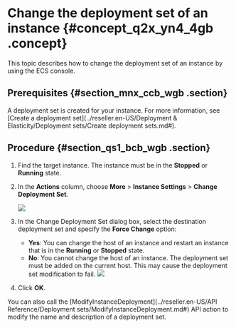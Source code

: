 # Change the deployment set of an instance {#concept_q2x_yn4_4gb .concept}

This topic describes how to change the deployment set of an instance by using the ECS console.

## Prerequisites {#section_mnx_ccb_wgb .section}

A deployment set is created for your instance. For more information, see [Create a deployment set](../reseller.en-US/Deployment & Elasticity/Deployment sets/Create deployment sets.md#).

## Procedure {#section_qs1_bcb_wgb .section}

1.  Find the target instance. The instance must be in the **Stopped** or **Running** state.
2.  In the **Actions** column, choose **More** \> **Instance Settings** \> **Change Deployment Set**.

    ![](http://static-aliyun-doc.oss-cn-hangzhou.aliyuncs.com/assets/img/21509/156758158812236_en-US.png)

3.  In the Change Deployment Set dialog box, select the destination deployment set and specify the **Force Change** option:

    -   **Yes**: You can change the host of an instance and restart an instance that is in the **Running** or **Stopped** state.
    -   **No**: You cannot change the host of an instance. The deployment set must be added on the current host. This may cause the deployment set modification to fail.
    ![](http://static-aliyun-doc.oss-cn-hangzhou.aliyuncs.com/assets/img/21509/156758158812237_en-US.png)

4.  Click **OK**.

You can also call the [ModifyInstanceDeployment](../reseller.en-US/API Reference/Deployment sets/ModifyInstanceDeployment.md#) API action to modify the name and description of a deployment set.

